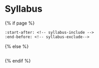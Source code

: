 # Syllabus

{% if page %}
```{include} ../../../README.md
:start-after: <!-- syllabus-include -->
:end-before: <!-- syllabus-exclude-->
```
{% else %}
```{include} ../parts/index.md
```
{% endif %}

